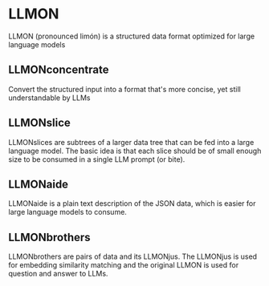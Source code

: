 # LLMON
LLMON (pronounced limón) is a structured data format optimized for large language models

## LLMONconcentrate

Convert the structured input into a format that's more concise, yet still understandable by LLMs

## LLMONslice

LLMONslices are subtrees of a larger data tree that can be fed into a large language model. The basic idea is that each slice should be of small enough size to be consumed in a single LLM prompt (or bite).

## LLMONaide

LLMONaide is a plain text description of the JSON data, which is easier for large language models to consume.

## LLMONbrothers

LLMONbrothers are pairs of data and its LLMONjus. The LLMONjus is used for embedding similarity matching and the original LLMON is used for question and answer to LLMs.
